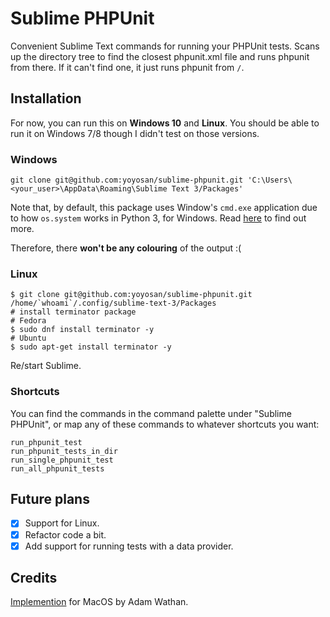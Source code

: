 # Sublime PHPUnit

Convenient Sublime Text commands for running your PHPUnit tests. Scans up the directory tree to find the closest
phpunit.xml file and runs phpunit from there. If it can't find one, it just runs phpunit from `/`.

## Installation

For now, you can run this on **Windows 10** and **Linux**. You should be able to run it on Windows 7/8 though I didn't
test on those versions.

### Windows

```
git clone git@github.com:yoyosan/sublime-phpunit.git 'C:\Users\<your_user>\AppData\Roaming\Sublime Text 3/Packages'
```

Note that, by default, this package uses Window's `cmd.exe` application due to how `os.system` works in Python 3, for Windows. Read
[here](https://docs.python.org/3/library/os.html#os.system) to find out more.

Therefore, there **won't be any colouring** of the output :(

### Linux

```
$ git clone git@github.com:yoyosan/sublime-phpunit.git /home/`whoami`/.config/sublime-text-3/Packages
# install terminator package
# Fedora
$ sudo dnf install terminator -y
# Ubuntu
$ sudo apt-get install terminator -y
```

Re/start Sublime.

### Shortcuts

You can find the commands in the command palette under "Sublime PHPUnit", or map any of these commands to whatever
shortcuts you want:

```
run_phpunit_test
run_phpunit_tests_in_dir
run_single_phpunit_test
run_all_phpunit_tests
```

## Future plans

- [X] Support for Linux.
- [X] Refactor code a bit.
- [X] Add support for running tests with a data provider.

## Credits

[Implemention](https://github.com/adamwathan/sublime-phpunit) for MacOS by Adam Wathan.
